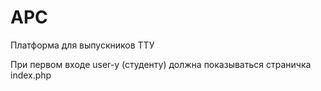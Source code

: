 # APC
Платформа для выпускников ТТУ

При первом входе user-у (студенту) должна показываться страничка index.php
